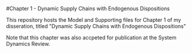 #Chapter 1 - Dynamic Supply Chains with Endogenous Dispositions

This repository hosts the Model and Supporting files for Chapter 1 of my disseration, titled "Dynamic Supply Chains with Endogenous Dispositions"

Note that this chapter was also accpeted for publication at the System Dynamics Review.
